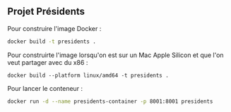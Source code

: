 ## Projet Présidents

Pour construire l'image Docker :

```bash
docker build -t presidents .
```

Pour construirte l'image lorsqu'on est sur un Mac Apple Silicon et que l'on veut partager avec du x86 :

```
docker build --platform linux/amd64 -t presidents .
```

Pour lancer le conteneur :

```bash
docker run -d --name presidents-container -p 8001:8001 presidents
```
